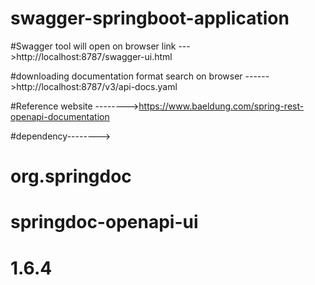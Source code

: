 # swagger-springboot-application

#Swagger tool will open on browser link  --->http://localhost:8787/swagger-ui.html

#downloading documentation format   search on browser ------>http://localhost:8787/v3/api-docs.yaml

#Reference website -------->https://www.baeldung.com/spring-rest-openapi-documentation


#dependency-------->   <dependency>
#                             <groupId>org.springdoc</groupId>
#                             <artifactId>springdoc-openapi-ui</artifactId>
#                             <version>1.6.4</version>
#                      </dependency>

